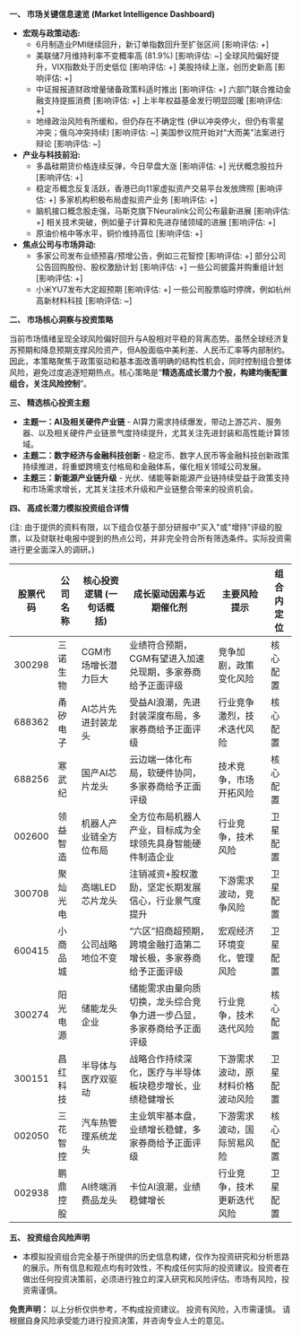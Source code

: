 **一、 市场关键信息速览 (Market Intelligence Dashboard)**

* **宏观与政策动态:**
    * 6月制造业PMI继续回升，新订单指数回升至扩张区间 [影响评估: +]
    * 美联储7月维持利率不变概率高 (81.9%) [影响评估: ~]  全球风险偏好提升，VIX指数处于历史低位 [影响评估: +] 美股持续上涨，创历史新高 [影响评估: +]
    *  中证报报道财政增量储备政策料适时推出 [影响评估: +] 六部门联合推动金融支持提振消费 [影响评估: +]  上半年权益基金发行明显回暖 [影响评估: +]
    *  地缘政治风险有所缓和，但仍存在不确定性 (伊以冲突停火，但仍有零星冲突；俄乌冲突持续) [影响评估: ~]  美国参议院开始对“大而美”法案进行辩论 [影响评估: ~]
* **产业与科技前沿:**
    * 多晶硅期货价格连续反弹，今日早盘大涨 [影响评估: +] 光伏概念股拉升 [影响评估: +]
    * 稳定币概念反复活跃，香港已向11家虚拟资产交易平台发放牌照 [影响评估: +]  多家机构积极布局虚拟资产业务 [影响评估: +]
    * 脑机接口概念股走强，马斯克旗下Neuralink公司公布最新进展 [影响评估: +]  相关技术突破，例如量子计算和先进存储领域的进展 [影响评估: +]
    *  原油价格中等水平，铜价维持高位 [影响评估: +]
* **焦点公司与市场异动:**
    *  多家公司发布业绩预喜/预增公告，例如三花智控 [影响评估: +] 部分公司公告回购股份、股权激励计划 [影响评估: +]  一些公司披露并购重组计划 [影响评估: +]
    *  小米YU7发布大定超预期 [影响评估: +]  一些公司股票临时停牌，例如杭州高新材料科技 [影响评估: ~]


**二、 市场核心洞察与投资策略**

当前市场情绪呈现全球风险偏好回升与A股相对平稳的背离态势。虽然全球经济复苏预期和降息预期支撑风险资产，但A股面临中美利差、人民币汇率等内部制约。因此，本策略聚焦于政策驱动和基本面改善明确的结构性机会，同时控制组合整体风险，避免过度追逐短期热点。核心策略是“**精选高成长潜力个股，构建均衡配置组合，关注风险控制**”。


**三、 精选核心投资主题**

* **主题一：AI及相关硬件产业链** -  AI算力需求持续爆发，带动上游芯片、服务器、以及相关硬件产业链景气度持续提升，尤其关注先进封装和高性能计算领域。
* **主题二：数字经济与金融科技创新** - 稳定币、数字人民币等金融科技创新政策持续推进，将重塑跨境支付格局和金融体系，催化相关领域公司发展。
* **主题三：新能源产业链升级** -  光伏、储能等新能源产业链持续受益于政策支持和市场需求增长，尤其关注技术升级和产业链整合带来的投资机会。


**四、 高成长潜力模拟投资组合详情**

(注: 由于提供的资料有限，以下组合仅基于部分研报中"买入"或"增持"评级的股票，以及财联社电报中提到的热点公司，并非完全符合所有筛选条件。实际投资需进行更全面深入的调研。)

| 股票代码 | 公司名称     | 核心投资逻辑 (一句话概括) | 成长驱动因素与近期催化剂                               | 主要风险提示                                     | 组合内定位 |
|------------|---------------|--------------------------|----------------------------------------------------|-------------------------------------------------|-------------|
| 300298     | 三诺生物       | CGM市场增长潜力巨大     |  业绩符合预期，CGM有望进入加速兑现期，多家券商给予正面评级 |  竞争加剧，政策变化风险                               | 核心配置   |
| 688362     | 甬矽电子       | AI芯片先进封装龙头       | 受益AI浪潮，先进封装深度布局，多家券商给予正面评级           |  行业竞争激烈，技术迭代风险                               | 核心配置   |
| 688256     | 寒武纪         | 国产AI芯片龙头           |  云边端一体化布局，软硬件协同，多家券商给予正面评级          | 技术竞争，市场开拓风险                             | 核心配置   |
| 002600     | 领益智造       | 机器人产业链全方位布局 | 全方位布局机器人产业，目标成为全球领先具身智能硬件制造企业 | 行业竞争，技术风险                               | 卫星配置   |
| 300708     | 聚灿光电       | 高端LED芯片龙头         | 注销减资+股权激励，坚定长期发展信心，行业景气度提升         |  下游需求波动，竞争风险                               | 卫星配置   |
| 600415     | 小商品城       | 公司战略地位不变         | “六区”招商超预期，跨境金融打造第二增长极，多家券商给予正面评级 |  宏观经济环境变化，管理风险                             | 卫星配置   |
| 300274     | 阳光电源       | 储能龙头企业             | 储能需求由量向质切换，龙头综合竞争力进一步凸显，多家券商给予正面评级 |  行业竞争，技术迭代风险                             | 核心配置   |
| 300151     | 昌红科技       | 半导体与医疗双驱动       | 战略合作持续深化，医疗与半导体板块稳步增长，业绩稳健增长     |  下游需求波动，原材料价格波动风险                       | 卫星配置   |
| 002050     | 三花智控       | 汽车热管理系统龙头       |  主业筑牢基本盘，业绩增长稳健，多家券商给予正面评级           |  下游需求波动，国际贸易风险                             | 核心配置   |
| 002938     | 鹏鼎控股       | AI终端消费品龙头         | 卡位AI浪潮，业绩稳健增长                             |  行业竞争，技术更新迭代风险                           | 卫星配置   |


**五、 投资组合风险声明**

* 本模拟投资组合完全基于所提供的历史信息构建，仅作为投资研究和分析思路的展示。所有信息和观点均有时效性，不构成任何实际的投资建议。投资者在做出任何投资决策前，必须进行独立的深入研究和风险评估。市场有风险，投资需谨慎。


**免责声明：**  以上分析仅供参考，不构成投资建议。  投资有风险，入市需谨慎。  请根据自身风险承受能力进行投资决策，并咨询专业人士的意见。
